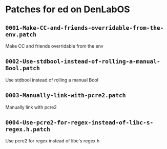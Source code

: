 # Patches for ed on DenLabOS

## `0001-Make-CC-and-friends-overridable-from-the-env.patch`

Make CC and friends overridable from the env


## `0002-Use-stdbool-instead-of-rolling-a-manual-Bool.patch`

Use stdbool instead of rolling a manual Bool


## `0003-Manually-link-with-pcre2.patch`

Manually link with pcre2


## `0004-Use-pcre2-for-regex-instead-of-libc-s-regex.h.patch`

Use pcre2 for regex instead of libc's regex.h


